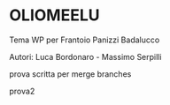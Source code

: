 OLIOMEELU
=========

Tema WP per Frantoio Panizzi Badalucco

Autori: Luca Bordonaro - Massimo Serpilli


prova scritta per merge branches

prova2